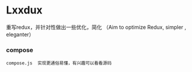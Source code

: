 # Lxxdux
重写redux，并针对性做出一些优化，简化  （Aim to optimize Redux,  simpler , eleganter）

### compose
    compose.js  实现更通俗易懂，有兴趣可以看看源码